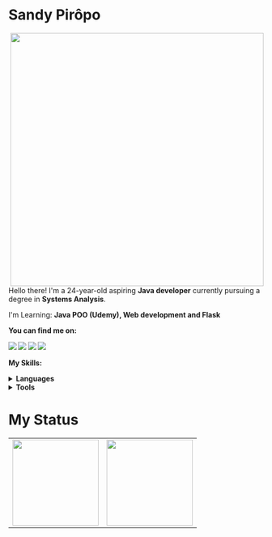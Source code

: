 # Sandy Pirôpo
<img src="https://raw.githubusercontent.com/MicaelliMedeiros/micaellimedeiros/master/image/computer-illustration.png" min-width="500px" max-width="500px" width="500px" align="right">

<p align="left"> 
      Hello there! I'm a 24-year-old aspiring <strong>Java developer</strong> currently pursuing a degree in <strong>Systems Analysis</strong>.
</p>

<p align="left">
  I'm Learning: <strong>Java POO (Udemy), Web development and Flask</strong>
</p>

<p align="left">
 <strong>You can find me on:<strong>
</p>

<p align="left">
  <a href="https://mail.google.com/mail/u/1/#inbox?compose=GTvVlcSMSqVrVmpLCJJhxsQQnfBQrvCjmsSmLjLvbrqJCcwKnCGdVKczqLWXNxdwKkvJqWjtlLJGg" alt="Gmail">
  <img src="https://img.shields.io/badge/-Gmail-gray?style=flat-square&labelColor=white&logo=gmail&logoColor=gray&link=LINK-DO-SEU-EMAIL" /></a>

  <a href="#" alt="Discord">
  <img src="https://img.shields.io/badge/-Discord-7289da?style=flat-square&labelColor=7289da&logo=discord&logoColor=white&link='https://discord.gg/miojodetomate#4047'"/></a>

  <a href="#" alt="Twitter">
  <img src="https://img.shields.io/badge/-Twitter-55acee?style=flat-square&labelColor=55acee&logo=twitter&logoColor=white&link='https://twitter.com/sandypiropo'"/></a>

  <a href="#" alt="LinkedIn">
  <img src="https://img.shields.io/badge/-Linkedin-blue?style=flat-square&labelColor=blue&logo=Linkedin&logoColor=white&link=''https://www.linkedin.com/in/sandy-piropo-67b113217/'"/></a>
</p>

<strong>My Skills:<strong>
  
 <details>
    <summary>Languages</summary>
    
  ![Python](https://img.shields.io/badge/python-100000?style=for-the-badge&logo=python&logoColor=blue)
  ![Java](https://img.shields.io/badge/Java-100000?style=for-the-badge&logo=CoffeeScript)
  ![C](https://img.shields.io/badge/C-100000?style=for-the-badge&logo=C&logoColor=gray)
  ![Javascript](https://img.shields.io/badge/javascript-100000?style=for-the-badge&logo=JavaScript)
  ![CSS3](https://img.shields.io/badge/css3-100000?style=for-the-badge&logo=css3&logoColor=blue)
  ![HTML5](https://img.shields.io/badge/html-100000?style=for-the-badge&logo=html5)
  </details>
  <details>
    <summary>Tools</summary>
    
  ![Git](https://img.shields.io/badge/git-100000?style=for-the-badge&logo=git)
  ![Flask](https://img.shields.io/badge/flask-100000?style=for-the-badge&logo=flask)
  ![Figma](https://img.shields.io/badge/figma-100000?style=for-the-badge&logo=figma)
  </details>
  
# My Status
<div>
  <table style="margin: 0 auto;" align="center">
    <tr>
      <td>
        <img height="170px" src="https://github-readme-streak-stats.herokuapp.com/?user=sandypiropo&theme=outrun&hide_border=false"/>
      </td>
      <td>
        <img height="170px" src="https://github-readme-stats.vercel.app/api/top-langs/?username=sandypiropo&layout=compact&theme=outrun&count_private=true"/>
      </td>
    </tr>
  </table>
</div>
